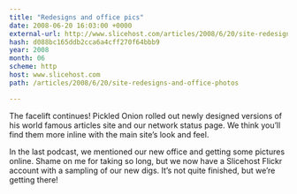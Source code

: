 ```yaml
---
title: "Redesigns and office pics"
date: 2008-06-20 16:03:00 +0000
external-url: http://www.slicehost.com/articles/2008/6/20/site-redesigns-and-office-photos
hash: d088bc165ddb2cca6a4cff270f64bbb9
year: 2008
month: 06
scheme: http
host: www.slicehost.com
path: /articles/2008/6/20/site-redesigns-and-office-photos

---
```


The facelift continues! Pickled Onion rolled out newly designed versions of his world famous articles site and our network status page. We think you’ll find them more inline with the main site’s look and feel.



In the last podcast, we mentioned our new office and getting some pictures online. Shame on me for taking so long, but we now have a Slicehost Flickr account with a sampling of our new digs. It’s not quite finished, but we’re getting there!

















